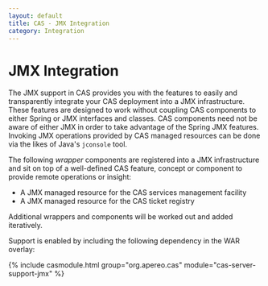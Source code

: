 ```yaml
---
layout: default
title: CAS - JMX Integration
category: Integration
---
```


# JMX Integration

The JMX support in CAS provides you with the features to easily and transparently integrate your CAS deployment into a JMX infrastructure. These features are 
designed to work without coupling CAS components to either Spring or JMX interfaces and classes. CAS components need not be aware of either JMX in order 
to take advantage of the Spring JMX features. Invoking JMX operations provided by CAS managed resources can be done via the likes of Java's `jconsole` tool.

The following *wrapper* components are registered into a JMX infrastructure and sit on top of a well-defined CAS feature, 
concept or component to provide remote operations or insight:

- A JMX managed resource for the CAS services management facility
- A JMX managed resource for the CAS ticket registry

Additional wrappers and components will be worked out and added iteratively.

Support is enabled by including the following dependency in the WAR overlay:

{% include casmodule.html group="org.apereo.cas" module="cas-server-support-jmx" %}
